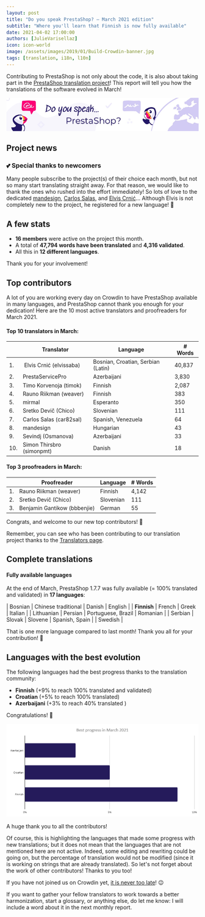 ```yaml
---
layout: post
title: "Do you speak PrestaShop? – March 2021 edition"
subtitle: "Where you'll learn that Finnish is now fully available"
date: 2021-04-02 17:00:00
authors: [JulieVarisellaz]
icon: icon-world
image: /assets/images/2019/01/Build-Crowdin-banner.jpg
tags: [translation, i18n, l10n]
---
```


Contributing to PrestaShop is not only about the code, it is also about taking part in the [PrestaShop translation project](https://crowdin.com/project/prestashop-official)! This report will tell you how the translations of the software evolved in March!

![Crowdin Monthly banner](/assets/images/2019/01/Build-Crowdin-banner.jpg)

## Project news

### :two_hearts: Special thanks to newcomers

Many people subscribe to the project(s) of their choice each month, but not so many start translating straight away. For that reason, we would like to thank the ones who rushed into the effort immediately! So lots of love to the dedicated [mandesign](https://crowdin.com/profile/mandesign), [Carlos Salas](https://crowdin.com/profile/car82sal), and [Elvis Crnić](https://crowdin.com/profile/elvissaba)... Although Elvis is not completely new to the project, he registered for a new language! :muscle:

## A few stats
 
* **16 members** were active on the project this month.
* A total of **47,794 words have been translated** and **4,316 validated**.
* All this in **12 different languages**.
 
Thank you for your involvement!

## Top contributors
 
A lot of you are working every day on Crowdin to have PrestaShop available in many languages, and PrestaShop cannot thank you enough for your dedication! Here are the 10 most active translators and proofreaders for March 2021.
 
#### Top 10 translators in March:
 
| |Translator | Language | # Words
|-|---------- | -------- | ----------------
| 1. |‫‬ Elvis Crnić (elvissaba) | Bosnian, Croatian, Serbian (Latin) | 40,837
| 2. | PrestaServicePro | Azerbaijani | 3,830
| 3. | Timo Korvenoja (timok) | Finnish | 2,087
| 4. | Rauno Riikman (weaver) | Finnish | 383
| 5. | mirmal | Esperanto | 350
| 6. | Sretko Devič (Chico) | Slovenian | 111
| 7. | Carlos Salas (car82sal) | Spanish, Venezuela | 64
| 8. | mandesign | Hungarian | 43
| 9. | Sevindj (Osmanova) | Azerbaijani | 33
| 10. | Simon Thirsbro (simonpmt) | Danish | 18
 
#### Top 3 proofreaders in March:
 
| | Proofreader | Language | # Words
|-| ---------- | -------- | ----------------
| 1. | Rauno Riikman (weaver) | Finnish | 4,142
| 2. | Sretko Devič (Chico) | Slovenian | 111
| 3. |Benjamin Gantikow (bbbenjie) | German | 55
 
Congrats, and welcome to our new top contributors! :clap:
 
Remember, you can see who has been contributing to our translation project thanks to the [Translators page](https://translators.prestashop.com/).
 
## Complete translations
 
#### Fully available languages
 
At the end of March, PrestaShop 1.7.7 was fully available (= 100% translated and validated) in **17 languages**: 
 
| Bosnian | Chinese traditional | Danish | English |
| **Finnish** | French | Greek | Italian | 
| Lithuanian | Persian | Portuguese, Brazil | Romanian |
| Serbian | Slovak | Slovene | Spanish, Spain | 
| Swedish |

That is one more language compared to last month! Thank you all for your contribution! :tada:

## Languages with the best evolution

The following languages had the best progress thanks to the translation community:
 
* **Finnish** (+9% to reach 100% translated and validated) 
* **Croatian** (+5% to reach 100% translated)
* **Azerbaijani** (+3% to reach 40% translated )

Congratulations! :muscle:
 
![Best translation progress for March 2021](/assets/images/2021/04/build-crowdin-progress-march21.png)

A huge thank you to all the contributors!
 
Of course, this is highlighting the languages that made some progress with new translations; but it does not mean that the languages that are not mentioned here are not active. Indeed, some editing and rewriting could be going on, but the percentage of translation would not be modified (since it is working on strings that are already translated). So let's not forget about the work of other contributors! Thanks to you too!

If you have not joined us on Crowdin yet, [it is never too late](https://crowdin.com/project/prestashop-official)! :wink:
 
If you want to gather your fellow translators to work towards a better harmonization, start a glossary, or anything else, do let me know: I will include a word about it in the next monthly report.
